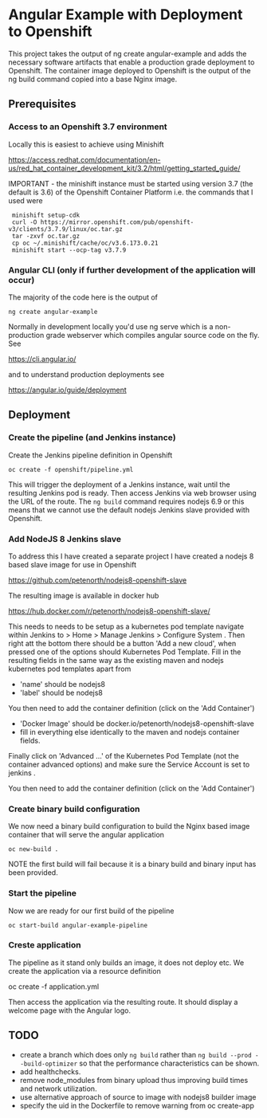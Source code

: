 # Angular Example with Deployment to Openshift

This project takes the output of ng create angular-example and adds the necessary software artifacts that enable a production grade deployment to Openshift. The container image deployed to Openshift is the output of the ng build command copied into a base Nginx image.

## Prerequisites

### Access to an Openshift 3.7 environment

Locally this is easiest to achieve using Minishift

https://access.redhat.com/documentation/en-us/red_hat_container_development_kit/3.2/html/getting_started_guide/

IMPORTANT - the minishift instance must be started using version 3.7 (the default is 3.6) of the Openshift Container Platform i.e. the commands that I used were

     minishift setup-cdk
     curl -O https://mirror.openshift.com/pub/openshift-v3/clients/3.7.9/linux/oc.tar.gz
     tar -zxvf oc.tar.gz
     cp oc ~/.minishift/cache/oc/v3.6.173.0.21
     minishift start --ocp-tag v3.7.9
     
### Angular CLI (only if further development of the application will occur)

The majority of the code here is the output of 

    ng create angular-example
   
Normally in development locally you'd use ng serve which is a non-production grade webserver which compiles angular source code on the fly. See

https://cli.angular.io/

and to understand production deployments see

https://angular.io/guide/deployment

## Deployment

### Create the pipeline (and Jenkins instance)

Create the Jenkins pipeline definition in Openshift

    oc create -f openshift/pipeline.yml
    
This will trigger the deployment of a Jenkins instance, wait until the resulting Jenkins pod is ready. Then access Jenkins via web browser using the URL of the route. The `ng build` command requires nodejs 6.9 or this means that we cannot use the default nodejs Jenkins slave provided with Openshift. 

### Add NodeJS 8 Jenkins slave

To address this I have created a separate project I have created a nodejs 8 based slave image for use in Openshift

https://github.com/petenorth/nodejs8-openshift-slave

The resulting image is available in docker hub

https://hub.docker.com/r/petenorth/nodejs8-openshift-slave/

This needs to needs to be setup as a kubernetes pod template navigate within Jenkins to > Home > Manage Jenkins > Configure System . Then right att the bottom there should be a button 'Add a new cloud', when pressed one of the options should Kubernetes Pod Template. Fill in the resulting fields in the same way as the existing maven and nodejs kubernetes pod templates apart from 

* 'name' should be nodejs8
* 'label' should be nodejs8

You then need to add the container definition (click on the 'Add Container')

* 'Docker Image' should be docker.io/petenorth/nodejs8-openshift-slave
* fill in everything else identically to the maven and nodejs container fields.

Finally click on 'Advanced ...' of the Kubernetes Pod Template (not the container advanced options) and make sure the Service Account is set to jenkins . 

You then need to add the container definition (click on the 'Add Container')

### Create binary build configuration 

We now need a binary build configuration to build the Nginx based image container that will serve the angular application

    oc new-build .
    
NOTE the first build will fail because it is a binary build and binary input has been provided.

### Start the pipeline

Now we are ready for our first build of the pipeline

    oc start-build angular-example-pipeline
    
### Creste application

The pipeline as it stand only builds an image, it does not deploy etc. We create the application via a resource definition

  oc create -f application.yml

Then access the application via the resulting route. It should display a welcome page with the Angular logo.

## TODO

* create a branch which does only `ng build` rather than `ng build --prod --build-optimizer` so that the performance characteristics can be shown.
* add healthchecks.
* remove node_modules from binary upload thus improving build times and network utilization.
* use alternative approach of source to image with nodejs8 builder image 
* specify the uid in the Dockerfile to remove warning from oc create-app
